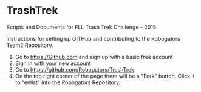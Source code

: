 # TrashTrek
Scripts and Documents for FLL Trash Trek Challenge - 2015

Instructions for setting up GITHub and contributing to the Robogators Team2 Repository.

1. Go to https://Github.com and sign up with a basic free account
2. Sign in with your new account
3. Go to https://github.com/Robogators/TrashTrek
4. On the top right corner of the page there will be a "Fork" button. Click it to "enlist" into the Robogators Repository.
